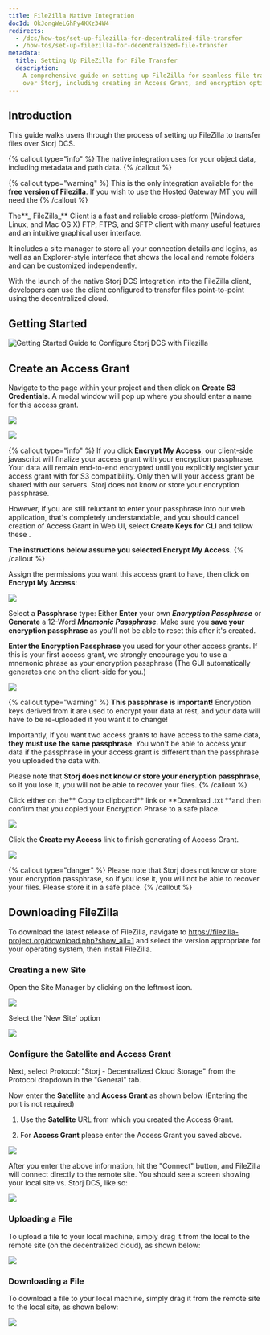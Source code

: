 ```yaml
---
title: FileZilla Native Integration
docId: OkJongWeLGhPy4KKz34W4
redirects:
  - /dcs/how-tos/set-up-filezilla-for-decentralized-file-transfer
  - /how-tos/set-up-filezilla-for-decentralized-file-transfer
metadata:
  title: Setting Up FileZilla for File Transfer
  description:
    A comprehensive guide on setting up FileZilla for seamless file transfers
    over Storj, including creating an Access Grant, and encryption options.
---
```


## Introduction

This guide walks users through the process of setting up FileZilla to transfer files over Storj DCS.

{% callout type="info"  %}
The native integration uses [](docId:Pksf8d0TCLY2tBgXeT18d) for your object data, including metadata and path data.
{% /callout %}

{% callout type="warning"  %}
This is the only integration available for the **free version of Filezilla**. If you wish to use the Hosted Gateway MT you will need the [](docId:APk9353kCNcg5PKRPQ06u)
{% /callout %}

The**_ FileZilla_** Client is a fast and reliable cross-platform (Windows, Linux, and Mac OS X) FTP, FTPS, and SFTP client with many useful features and an intuitive graphical user interface.

It includes a site manager to store all your connection details and logins, as well as an Explorer-style interface that shows the local and remote folders and can be customized independently.

With the launch of the native Storj DCS Integration into the FileZilla client, developers can use the client configured to transfer files point-to-point using the decentralized cloud.

## Getting Started

![Getting Started Guide to Configure Storj DCS with Filezilla](https://link.storjshare.io/raw/jua7rls6hkx5556qfcmhrqed2tfa/docs/images/A3axDH9IIHl-G8gI--gjT_fz.png)

## Create an Access Grant

Navigate to the [](docId:b4-QgUOxVHDHSIWpAf3hG) page within your project and then click on **Create S3 Credentials**. A modal window will pop up where you should enter a name for this access grant.

![](https://link.storjshare.io/raw/jua7rls6hkx5556qfcmhrqed2tfa/docs/images/QNJWifIV1LD34MT6toKSc_s3-credentials.png)

![](https://link.storjshare.io/raw/jua7rls6hkx5556qfcmhrqed2tfa/docs/images/_98VnssVr5Qa2Qa_fQ0t__s3-credentials-2.png)

{% callout type="info"  %}
If you click **Encrypt My Access**, our client-side javascript will finalize your access grant with your encryption passphrase. Your data will remain end-to-end encrypted until you explicitly register your access grant with [](docId:AsyYcUJFbO1JI8-Tu8tW3) for S3 compatibility. Only then will your access grant be shared with our servers. Storj does not know or store your encryption passphrase.

However, if you are still reluctant to enter your passphrase into our web application, that's completely understandable, and you should cancel creation of Access Grant in Web UI, select **Create Keys for CLI** and follow these [](docId:OXSINcFRuVMBacPvswwNU).

**The instructions below assume you selected Encrypt My Access.**
{% /callout %}

Assign the permissions you want this access grant to have, then click on **Encrypt My Access**:

![](https://link.storjshare.io/raw/jua7rls6hkx5556qfcmhrqed2tfa/docs/images/VDkm74BA40yFm9o4nT1Qf_s3-credentials-3.png)

Select a **Passphrase** type: Either **Enter** your own **_Encryption Passphrase_** or **Generate** a 12-Word **_Mnemonic Passphrase_**. Make sure you **save your encryption passphrase** as you'll not be able to reset this after it's created.

**Enter the Encryption Passphrase** you used for your other access grants. If this is your first access grant, we strongly encourage you to use a mnemonic phrase as your encryption passphrase (The GUI automatically generates one on the client-side for you.)

![](https://link.storjshare.io/raw/jua7rls6hkx5556qfcmhrqed2tfa/docs/images/cjkC2NEfDvsUmM-CjmmWp_s3-credentials-4.png)

{% callout type="warning"  %}
**This passphrase is important!** Encryption keys derived from it are used to encrypt your data at rest, and your data will have to be re-uploaded if you want it to change!

Importantly, if you want two access grants to have access to the same data, **they must use the same passphrase**. You won't be able to access your data if the passphrase in your access grant is different than the passphrase you uploaded the data with.

Please note that **Storj does not know or store your encryption passphrase**, so if you lose it, you will not be able to recover your files.
{% /callout %}

Click either on the** Copy to clipboard** link or **Download .txt **and then confirm that you copied your Encryption Phrase to a safe place.

![](https://link.storjshare.io/raw/jua7rls6hkx5556qfcmhrqed2tfa/docs/images/cRptNujhW_fS5JN-PuxQ9_s3-credentials-5.png)

Click the **Create my Access** link to finish generating of Access Grant.

![](https://link.storjshare.io/raw/jua7rls6hkx5556qfcmhrqed2tfa/docs/images/dqRiMbrR6WZPxAD8SQehA_s3-credentials-6.png)

{% callout type="danger"  %}
Please note that Storj does not know or store your encryption passphrase, so if you lose it, you will not be able to recover your files. Please store it in a safe place.
{% /callout %}

## Downloading FileZilla

To download the latest release of FileZilla, navigate to <https://filezilla-project.org/download.php?show_all=1> and select the version appropriate for your operating system, then install FileZilla.

### Creating a new Site

Open the Site Manager by clicking on the leftmost icon.

![](https://link.storjshare.io/raw/jua7rls6hkx5556qfcmhrqed2tfa/docs/images/ptIx46T-1UVKXUjFN4ogP_filezilla1.png)

Select the 'New Site' option

![](https://link.storjshare.io/raw/jua7rls6hkx5556qfcmhrqed2tfa/docs/images/R_IRpQKcgfDIUbxsBnW7d_image.png)

### Configure the Satellite and Access Grant

Next, select Protocol: "Storj - Decentralized Cloud Storage" from the Protocol dropdown in the "General" tab.

Now enter the **Satellite** and **Access Grant** as shown below (Entering the port is not required)

1.  Use the **Satellite** URL from which you created the Access Grant.

2.  For **Access Grant** please enter the Access Grant you saved above.

![](https://link.storjshare.io/raw/jua7rls6hkx5556qfcmhrqed2tfa/docs/images/QfVDo6-BAPCOq85iJqWEJ_image.png)

After you enter the above information, hit the "Connect" button, and FileZilla will connect directly to the remote site. You should see a screen showing your local site vs. Storj DCS, like so:

![](https://link.storjshare.io/raw/jua7rls6hkx5556qfcmhrqed2tfa/docs/images/LKG7hFgbpmSQUM5Ps8GIh_filezilla2.png)

### Uploading a File

To upload a file to your local machine, simply drag it from the local to the remote site (on the decentralized cloud), as shown below:

![](https://link.storjshare.io/raw/jua7rls6hkx5556qfcmhrqed2tfa/docs/images/yC9FAbglEVJ3Ps7eL4Eik_filezilla3.gif)

### Downloading a File

To download a file to your local machine, simply drag it from the remote site to the local site, as shown below:

![](https://link.storjshare.io/raw/jua7rls6hkx5556qfcmhrqed2tfa/docs/images/TvSrHNg6pSIvsXyeKGm2A_filezilla4.gif)
